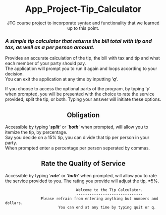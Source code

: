 <h1><div align="center"> App_Project-Tip_Calculator </div></h1>

<div align="center">JTC course project to incorporate syntax and functionality that we learned up to this point.</div>

### ***A simple tip calculator that returns the bill total with tip and tax, as well as a per person amount.***

Provides an accurate calculation of the tip, the bill with tax and tip and what each member of your party should pay.  
The application will prompt you to run it again and loops according to your decision.  
You can exit the application at any time by inputting '***q***'.

If you choose to access the optional parts of the program, by typing '*y*' when prompted, you will be presented with the choice to rate the service provided, split the tip, or both.  Typing your answer will initiate these options.

<h2><div align="center">Obligation</div></h2>

Accessible by typing '***split***' or '***both***' when prompted, will allow you to itemize the tip, by percentage.  
Say you decide on a 15% tip, you can divide that tip per person in your party.  
When prompted enter a percentage per person seperated by commas.


<h2><div align="center">Rate the Quality of Service</div></h2>

Accessible by typing '***rate***' or '***both***' when prompted, will allow you to rate the service provided to you.
The rating you provide will adjust the tip, &pm;5%.

```
                                Welcome to the Tip Calculator.
                                ------------------------------
                Please refrain from entering anything but numbers and dollars.
                        You can end at any time by typing quit or q.
```
